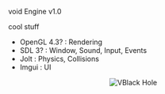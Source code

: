 void Engine v1.0 

cool stuff

- OpenGL 4.3? : Rendering
- SDL 3? : Window, Sound, Input, Events
- Jolt : Physics, Collisions
- Imgui : UI

<p align="center">
  <img src="https://i.pinimg.com/originals/c3/16/27/c3162775635d404d6462187ea4b5941f.gif" alt="VBlack Hole" />
</p>